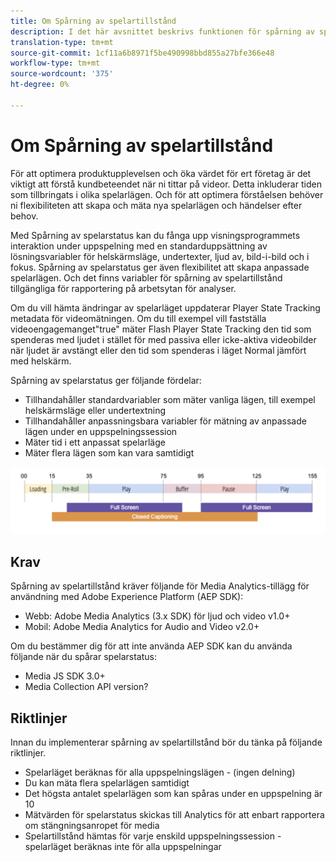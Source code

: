```yaml
---
title: Om Spårning av spelartillstånd
description: I det här avsnittet beskrivs funktionen för spårning av spelartillstånd, inklusive krav och riktlinjer för implementering och rapportering av spelarlägen.
translation-type: tm+mt
source-git-commit: 1cf11a6b8971f5be490998bbd855a27bfe366e48
workflow-type: tm+mt
source-wordcount: '375'
ht-degree: 0%

---
```



# Om Spårning av spelartillstånd

För att optimera produktupplevelsen och öka värdet för ert företag är det viktigt att förstå kundbeteendet när ni tittar på videor. Detta inkluderar tiden som tillbringats i olika spelarlägen.  Och för att optimera förståelsen behöver ni flexibiliteten att skapa och mäta nya spelarlägen och händelser efter behov.

Med Spårning av spelarstatus kan du fånga upp visningsprogrammets interaktion under uppspelning med en standarduppsättning av lösningsvariabler för helskärmsläge, undertexter, ljud av, bild-i-bild och i fokus.  Spårning av spelarstatus ger även flexibilitet att skapa anpassade spelarlägen.  Och det finns variabler för spårning av spelartillstånd tillgängliga för rapportering på arbetsytan för analyser.

Om du vill hämta ändringar av spelarläget uppdaterar Player State Tracking metadata för videomätningen. Om du till exempel vill fastställa videoengagemanget&quot;true&quot; mäter Flash Player State Tracking den tid som spenderas med ljudet i stället för med passiva eller icke-aktiva videobilder när ljudet är avstängt eller den tid som spenderas i läget Normal jämfört med helskärm.

Spårning av spelarstatus ger följande fördelar:

* Tillhandahåller standardvariabler som mäter vanliga lägen, till exempel helskärmsläge eller undertextning
* Tillhandahåller anpassningsbara variabler för mätning av anpassade lägen under en uppspelningssession
* Mäter tid i ett anpassat spelarläge
* Mäter flera lägen som kan vara samtidigt

![Spårning av spelartillstånd](assets/player_state_tracking.png)

## Krav

Spårning av spelartillstånd kräver följande för Media Analytics-tillägg för användning med Adobe Experience Platform (AEP SDK):
* Webb: Adobe Media Analytics (3.x SDK) för ljud och video v1.0+
* Mobil: Adobe Media Analytics for Audio and Video v2.0+

Om du bestämmer dig för att inte använda AEP SDK kan du använda följande när du spårar spelarstatus:
* Media JS SDK 3.0+
* Media Collection API version?

## Riktlinjer

Innan du implementerar spårning av spelartillstånd bör du tänka på följande riktlinjer.

* Spelarläget beräknas för alla uppspelningslägen - (ingen delning)
* Du kan mäta flera spelarlägen samtidigt
* Det högsta antalet spelarlägen som kan spåras under en uppspelning är 10 
* Mätvärden för spelarstatus skickas till Analytics för att enbart rapportera om stängningsanropet för media
* Spelartillstånd hämtas för varje enskild uppspelningssession - spelarläget beräknas inte för alla uppspelningar 

